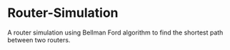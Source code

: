 # Router-Simulation
A router simulation using Bellman Ford algorithm to find the shortest path between two routers.
